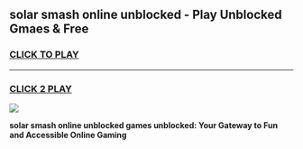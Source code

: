 
## solar smash online unblocked - Play Unblocked Gmaes & Free
<h3>
<a href="https://news.freeplayer.one?title=solar_smash_online_unblocked&ref=16F">CLICK TO PLAY</a></h3>
<hr>

<h3>
<a href="https://news.freeplayer.one?title=solar_smash_online_unblocked&ref=16F">CLICK 2 PLAY</a>
  
</h3>

<a href="https://news.freeplayer.one?title=solar_smash_online_unblocked&ref=16F/"><img src="https://clearcache.store/games.png"></a>


**solar smash online unblocked games unblocked: Your Gateway to Fun and Accessible Online Gaming**
